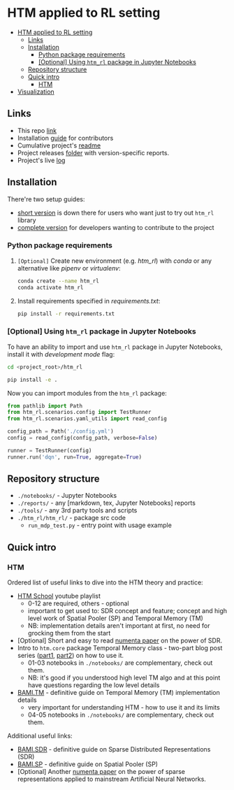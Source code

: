 # HTM applied to RL setting

- [HTM applied to RL setting](#htm-applied-to-rl-setting)
  - [Links](#links)
  - [Installation](#installation)
    - [Python package requirements](#python-package-requirements)
    - [[Optional] Using `htm_rl` package in Jupyter Notebooks](#optional-using-htm_rl-package-in-jupyter-notebooks)
  - [Repository structure](#repository-structure)
  - [Quick intro](#quick-intro)
    - [HTM](#htm)
- [Visualization](https://github.com/cog-isa/htm-rl/blob/master/watcher)

## Links

- This repo [link](https://github.com/cog-isa/htm-rl)
- Installation [guide](./install.md) for contributors
- Cumulative project's [readme](./htm_rl/htm_rl/README.md)
- Project releases [folder](./reports) with version-specific reports.
- Project's live [log](./log.md)

## Installation

There're two setup guides:

- [short version](#installation) is down there for users who want just to try out `htm_rl` library
- [complete version](./install.md) for developers wanting to contribute to the project

### Python package requirements

1. `[Optional]` Create new environment (e.g. *htm_rl*) with _conda_ or any alternative like _pipenv_ or _virtualenv_:
  
    ```bash
    conda create --name htm_rl
    conda activate htm_rl
    ```

2. Install requirements specified in _requirements.txt_:

    ```bash
    pip install -r requirements.txt
    ```

### [Optional] Using `htm_rl` package in Jupyter Notebooks

To have an ability to import and use `htm_rl` package in Jupyter Notebooks, install it with _development mode_ flag:

```bash
cd <project_root>/htm_rl

pip install -e .
```

Now you can import modules from the `htm_rl` package:

```python
from pathlib import Path
from htm_rl.scenarios.config import TestRunner
from htm_rl.scenarios.yaml_utils import read_config

config_path = Path('./config.yml')
config = read_config(config_path, verbose=False)

runner = TestRunner(config)
runner.run('dqn', run=True, aggregate=True)
```

## Repository structure

- `./notebooks/` - Jupyter Notebooks
- `./reports/` - any [markdown, tex, Jupyter Notebooks] reports
- `./tools/` - any 3rd party tools and scripts
- `./htm_rl/htm_rl/` - package src code
  - `run_mdp_test.py` - entry point with usage example

## Quick intro

### HTM

Ordered list of useful links to dive into the HTM theory and practice:

- [HTM School](https://www.youtube.com/watch?v=XMB0ri4qgwc&list=PL3yXMgtrZmDqhsFQzwUC9V8MeeVOQ7eZ9) youtube playlist
  - 0-12 are required, others - optional
  - important to get used to: SDR concept and feature; concept and high level work of Spatial Pooler (SP) and Temporal Memory (TM)
  - NB: implementation details aren't important at first, no need for grocking them from the start
- [Optional] Short and easy to read [numenta paper](https://arxiv.org/abs/1503.07469) on the power of SDR.
- Intro to `htm.core` package Temporal Memory class - two-part blog post series ([part1](https://3rdman.de/2020/02/hierarchical-temporal-memory-part-1-getting-started/), [part2](https://3rdman.de/2020/04/hierarchical-temporal-memory-part-2/)) on how to use it.
  - 01-03 notebooks in `./notebooks/` are complementary, check out them.
  - NB: it's good if you understood high level TM algo and at this point have questions regarding the low level details
- [BAMI.TM](https://numenta.com/assets/pdf/temporal-memory-algorithm/Temporal-Memory-Algorithm-Details.pdf) - definitive guide on Temporal Memory (TM) implementation details
  - very important for understanding HTM - how to use it and its limits
  - 04-05 notebooks in `./notebooks/` are complementary, check out them.

Additional useful links:

- [BAMI.SDR](https://numenta.com/assets/pdf/biological-and-machine-intelligence/BaMI-SDR.pdf) - definitive guide on Sparse Distributed Representations (SDR)
- [BAMI.SP](https://numenta.com/assets/pdf/spatial-pooling-algorithm/Spatial-Pooling-Algorithm-Details.pdf) - definitive guide on Spatial Pooler (SP)
- [Optional] Another [numenta paper](https://arxiv.org/abs/1903.11257) on the power of sparse representations applied to mainstream Artificial Neural Networks.

